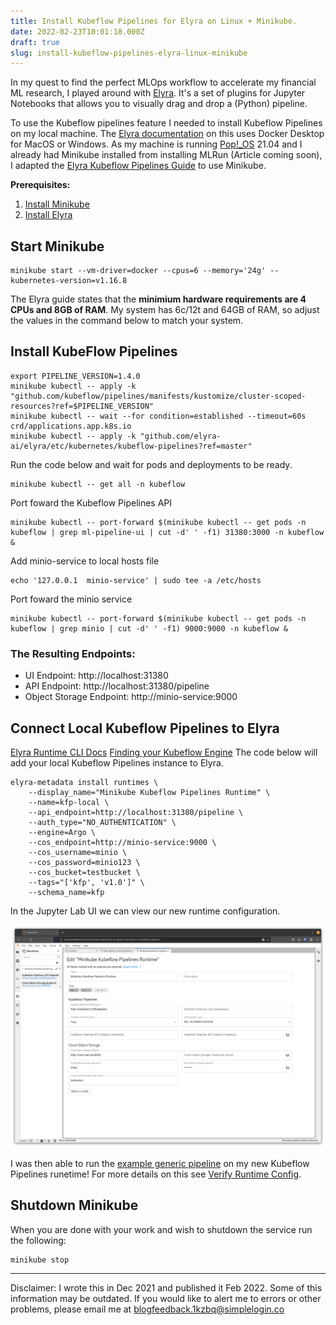 ```yaml
---
title: Install Kubeflow Pipelines for Elyra on Linux + Minikube.
date: 2022-02-23T10:01:18.000Z
draft: true
slug: install-kubeflow-pipelines-elyra-linux-minikube
---
```

In my quest to find the perfect MLOps workflow to accelerate my financial ML research, I played around with [Elyra](https://elyra.readthedocs.io/en/latest/getting_started/overview.html). It's a set of plugins for Jupyter Notebooks that allows you to visually drag and drop a (Python) pipeline.

To use the Kubeflow pipelines feature I needed to install Kubeflow Pipelines on my local machine. The [Elyra documentation](https://elyra.readthedocs.io/en/latest/recipes/deploying-kubeflow-locally-for-dev.html) on this uses Docker Desktop for MacOS or Windows. As my machine is running [Pop!_OS](https://pop.system76.com/) 21.04 and I already had Minikube installed from installing MLRun (Article coming soon), I adapted the [Elyra Kubeflow Pipelines Guide](https://elyra.readthedocs.io/en/latest/recipes/deploying-kubeflow-locally-for-dev.html) to use Minikube.

**Prerequisites:**
1. [Install Minikube](https://minikube.sigs.k8s.io/docs/start/)
2. [Install Elyra](https://elyra.readthedocs.io/en/latest/getting_started/installation.html)

## Start Minikube
``` shell
minikube start --vm-driver=docker --cpus=6 --memory='24g' --kubernetes-version=v1.16.8
```
The Elyra guide states that the **minimium hardware requirements are 4 CPUs and 8GB of RAM**.
My system has 6c/12t and 64GB of RAM, so adjust the values in the command below to match your system.
## Install KubeFlow Pipelines
``` Shell
export PIPELINE_VERSION=1.4.0
minikube kubectl -- apply -k "github.com/kubeflow/pipelines/manifests/kustomize/cluster-scoped-resources?ref=$PIPELINE_VERSION"
minikube kubectl -- wait --for condition=established --timeout=60s crd/applications.app.k8s.io
minikube kubectl -- apply -k "github.com/elyra-ai/elyra/etc/kubernetes/kubeflow-pipelines?ref=master"
```
Run the code below and wait for pods and deployments to be ready.
``` shell
minikube kubectl -- get all -n kubeflow
```
Port foward the Kubeflow Pipelines API
``` shell
minikube kubectl -- port-forward $(minikube kubectl -- get pods -n kubeflow | grep ml-pipeline-ui | cut -d' ' -f1) 31380:3000 -n kubeflow &
```
Add minio-service to local hosts file
``` shell
echo '127.0.0.1  minio-service' | sudo tee -a /etc/hosts
```
Port foward the minio service
``` shell
minikube kubectl -- port-forward $(minikube kubectl -- get pods -n kubeflow | grep minio | cut -d' ' -f1) 9000:9000 -n kubeflow &
```
### The Resulting Endpoints:
- UI Endpoint: http://localhost:31380
- API Endpoint: http://localhost:31380/pipeline
- Object Storage Endpoint: http://minio-service:9000
## Connect Local Kubeflow Pipelines to Elyra
[Elyra Runtime CLI Docs](https://elyra.readthedocs.io/en/latest/user_guide/runtime-conf.html#managing-runtime-configurations-using-the-elyra-cli)
[Finding your Kubeflow Engine](https://elyra.readthedocs.io/en/latest/user_guide/runtime-conf.html#kubeflow-pipelines-engine-engine)
The code below will add your local Kubeflow Pipelines instance to Elyra.
``` Shell
elyra-metadata install runtimes \
    --display_name="Minikube Kubeflow Pipelines Runtime" \
    --name=kfp-local \
    --api_endpoint=http://localhost:31380/pipeline \
    --auth_type="NO_AUTHENTICATION" \
    --engine=Argo \
    --cos_endpoint=http://minio-service:9000 \
    --cos_username=minio \
    --cos_password=minio123 \
    --cos_bucket=testbucket \
    --tags="['kfp', 'v1.0']" \
    --schema_name=kfp
```
In the Jupyter Lab UI we can view our new runtime configuration.

![Jupyter Lab UI](/images/jupyter-lab-ui-kfp.png)
<!-- {{< figure src="/images/jupyter-lab-ui-kfp.png" title="Jupyter Lab UI" >}} -->

I was then able to run the [example generic pipeline](https://github.com/elyra-ai/examples/tree/master/pipelines/introduction-to-generic-pipelines) on my new Kubeflow Pipelines runetime! For more details on this see [Verify Runtime Config](https://elyra.readthedocs.io/en/latest/user_guide/runtime-conf.html#verifying-runtime-configurations).
## Shutdown Minikube
When you are done with your work and wish to shutdown the service run the following:
``` shell
minikube stop
```

___
Disclaimer: I wrote this in Dec 2021 and published it Feb 2022. Some of this information may be outdated. If you would like to alert me to errors or other problems, please email me at blogfeedback.1kzbq@simplelogin.co
